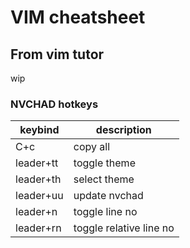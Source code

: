 # VIM cheatsheet


## From vim tutor

wip


### NVCHAD hotkeys 

keybind | description
------------|----------
C+c | copy all
leader+tt | toggle theme
leader+th |   select theme
leader+uu |   update nvchad
leader+n| toggle line no
leader+rn| toggle relative line no

